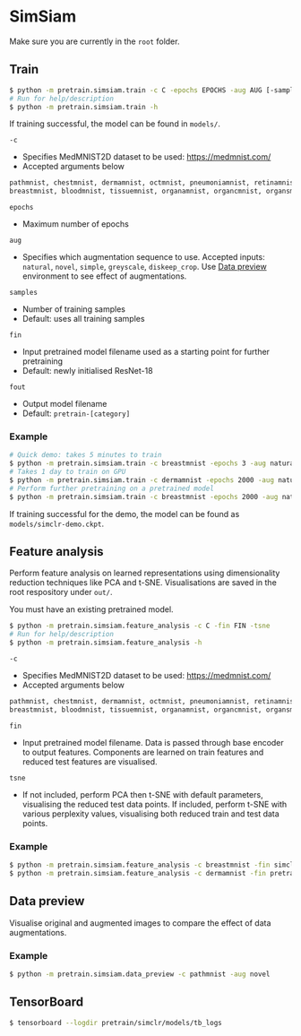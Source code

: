 # SimSiam

Make sure you are currently in the `root` folder.

## Train

```bash
$ python -m pretrain.simsiam.train -c C -epochs EPOCHS -aug AUG [-samples SAMPLES] [-fin FIN] [-fout FOUT]
# Run for help/description
$ python -m pretrain.simsiam.train -h
```

If training successful, the model can be found in `models/`.

`-c`
- Specifies MedMNIST2D dataset to be used: https://medmnist.com/
- Accepted arguments below
```py
pathmnist, chestmnist, dermamnist, octmnist, pneumoniamnist, retinamnist, 
breastmnist, bloodmnist, tissuemnist, organamnist, organcmnist, organsmnist
```

`epochs`
- Maximum number of epochs

`aug`
- Specifies which augmentation sequence to use. Accepted inputs: `natural`,
  `novel`, `simple`, `greyscale`, `diskeep_crop`. Use [Data preview](#data-preview) environment
  to see effect of augmentations.

`samples`
- Number of training samples
- Default: uses all training samples

`fin`
- Input pretrained model filename used as a starting point for further
  pretraining
- Default: newly initialised ResNet-18

`fout`
- Output model filename
- Default: `pretrain-[category]`

### Example

```bash
# Quick demo: takes 5 minutes to train
$ python -m pretrain.simsiam.train -c breastmnist -epochs 3 -aug natural -samples 20 -fout simclr-demo
# Takes 1 day to train on GPU
$ python -m pretrain.simsiam.train -c dermamnist -epochs 2000 -aug natural
# Perform further pretraining on a pretrained model
$ python -m pretrain.simsiam.train -c breastmnist -epochs 2000 -aug natural -fin pretrain-dermamnist
```

If training successful for the demo, the model can be found as
`models/simclr-demo.ckpt`.

## Feature analysis

Perform feature analysis on learned representations using dimensionality
reduction techniques like PCA and t-SNE. Visualisations are saved in the root
respository under `out/`.

You must have an existing pretrained model.

```bash
$ python -m pretrain.simsiam.feature_analysis -c C -fin FIN -tsne
# Run for help/description
$ python -m pretrain.simsiam.feature_analysis -h
```

`-c`
- Specifies MedMNIST2D dataset to be used: https://medmnist.com/
- Accepted arguments below
```py
pathmnist, chestmnist, dermamnist, octmnist, pneumoniamnist, retinamnist, 
breastmnist, bloodmnist, tissuemnist, organamnist, organcmnist, organsmnist
```

`fin`
- Input pretrained model filename. Data is passed through base encoder to output
  features. Components are learned on train features and reduced test features
  are visualised.

`tsne`
- If not included, perform PCA then t-SNE with default parameters, visualising
  the reduced test data points. If included, perform t-SNE with various
  perplexity values, visualising both reduced train and test data points.

### Example

```bash
$ python -m pretrain.simsiam.feature_analysis -c breastmnist -fin simclr-demo
$ python -m pretrain.simsiam.feature_analysis -c dermamnist -fin pretrain-dermamnist -tsne
```

## Data preview

Visualise original and augmented images to compare the effect of data
augmentations.

### Example

```bash
$ python -m pretrain.simsiam.data_preview -c pathmnist -aug novel
```

## TensorBoard

```bash
$ tensorboard --logdir pretrain/simclr/models/tb_logs
```
